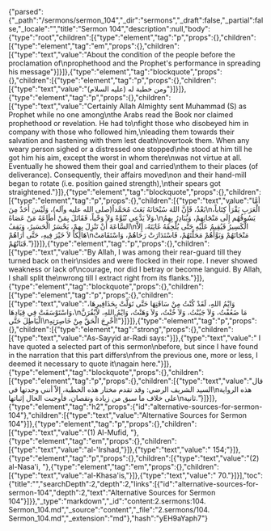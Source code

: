 {"parsed":{"_path":"/sermons/sermon_104","_dir":"sermons","_draft":false,"_partial":false,"_locale":"","title":"Sermon 104","description":null,"body":{"type":"root","children":[{"type":"element","tag":"p","props":{},"children":[{"type":"element","tag":"em","props":{},"children":[{"type":"text","value":"About the condition of the people before the proclamation of\nprophethood and the Prophet's performance in spreading his message"}]}]},{"type":"element","tag":"blockquote","props":{},"children":[{"type":"element","tag":"p","props":{},"children":[{"type":"text","value":"ومن خطبة له (عليه السلام)"}]}]},{"type":"element","tag":"p","props":{},"children":[{"type":"text","value":"Certainly Allah Almighty sent Muhammad (S) as Prophet while no one among\nthe Arabs read the Book nor claimed prophethood or revelation. He had to\nfight those who disobeyed him in company with those who followed him,\nleading them towards their salvation and hastening with them lest death\novertook them. When any weary person sighed or a distressed one stopped\nhe stood at him till he got him his aim, except the worst in whom there\nwas not virtue at all. Eventually he showed them their goal and carried\nthem to their places (of deliverance). Consequently, their affairs moved\non and their hand-mill began to rotate (i.e. position gained strength),\ntheir spears got straightened."}]},{"type":"element","tag":"blockquote","props":{},"children":[{"type":"element","tag":"p","props":{},"children":[{"type":"text","value":"أمَّا بَعْدُ، فَإِنَّ اللهَ سُبْحَانَهُ بَعَثَ مُحَمَّداً(صلى الله عليه وآله)، وَلَيْسَ أَحَدٌ مِنَ\nالْعَرَبِ يَقْرَأُ كِتَاباً، وَلاَ يَدَّعِي نُبُوَّةً وَلاَ وَحْياً، فَقَاتَلَ بِمَنْ أطَاعَهُ مَنْ عَصَاهُ،\nيَسُوقُهُم إِلَى مَنْجَاتِهِمْ، وَيُبَادِرُ بِهِمُ السَّاعَةَ أَنْ تَنْزِلَ بِهِمْ، يَحْسَرُ الْحَسَيرُ، وَيَقِفُ\nالْكَسِيرُ فَيُقِيمُ عَلَيْهِ حَتَّى يُلْحِقَهُ غَايَتَهُ، إِلاَّ هَالِكاً لاَ خَيْرَ فِيهِ، حَتَّى أَرَاهُمْ\nمَنْجَاتَهُمْ وَبَوَّأَهُمْ مَحَلَّتَهُمْ، فَاسْتَدَارَتْ رَحَاهُمْ، وَاسْتَقَامَتْ قَنَاتُهُمْ."}]}]},{"type":"element","tag":"p","props":{},"children":[{"type":"text","value":"By Allah, I was among their rear-guard till they turned back on their\nsides and were flocked in their rope. I never showed weakness or lack of\ncourage, nor did I betray or become languid. By Allah, I shall split the\nwrong till I extract right from its flanks."}]},{"type":"element","tag":"blockquote","props":{},"children":[{"type":"element","tag":"p","props":{},"children":[{"type":"text","value":"وَايْمُ اللهِ، لَقَدْ كُنْتُ مِنْ سَاقَتِهَا حَتَّى تَوَلَّتْ بِحَذَافِيرِهَا، وَاسْتَوْسَقَتْ فِي قِيَادِهَا،\nمَا ضَعُفْتُ، وَلاَ جَبُنْتُ، وَلاَ خُنْتُ، وَلاَ وَهَنْتُ، وَايْمُ اللهِ، لاَبْقُرَنَّ الْبَاطِلَ حَتَّى\nأُخْرِجَ الْحَقَّ مِنْ خَاصِرَتِهِ!"}]}]},{"type":"element","tag":"p","props":{},"children":[{"type":"element","tag":"strong","props":{},"children":[{"type":"text","value":"As-Sayyid ar-Radi says:"}]},{"type":"text","value":" I have quoted a selected part of this sermon\nbefore, but since I have found in the narration that this part differs\nfrom the previous one, more or less, I deemed it necessary to quote it\nagain here."}]},{"type":"element","tag":"blockquote","props":{},"children":[{"type":"element","tag":"p","props":{},"children":[{"type":"text","value":"قال السيد الشريف الرضي: وقد تقدم مختار هذه الخطبة، إلاّ أنني وجدتها في\nهذه الرواية على خلاف ما سبق من زيادة ونقصان، فأوجبت الحال إثباتها\nثانية."}]}]},{"type":"element","tag":"h2","props":{"id":"alternative-sources-for-sermon-104"},"children":[{"type":"text","value":"Alternative Sources for Sermon 104"}]},{"type":"element","tag":"p","props":{},"children":[{"type":"text","value":"(1) Al-Mufid, "},{"type":"element","tag":"em","props":{},"children":[{"type":"text","value":"al-'Irshad,"}]},{"type":"text","value":" 154;"}]},{"type":"element","tag":"p","props":{},"children":[{"type":"text","value":"(2) al-Nasa'i, "},{"type":"element","tag":"em","props":{},"children":[{"type":"text","value":"al-Khasa'is,"}]},{"type":"text","value":" 70."}]}],"toc":{"title":"","searchDepth":2,"depth":2,"links":[{"id":"alternative-sources-for-sermon-104","depth":2,"text":"Alternative Sources for Sermon 104"}]}},"_type":"markdown","_id":"content:2.sermons:104. Sermon_104.md","_source":"content","_file":"2.sermons/104. Sermon_104.md","_extension":"md"},"hash":"yEH9aYaph7"}